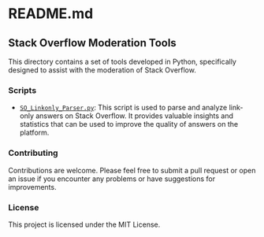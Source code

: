 # README.md

## Stack Overflow Moderation Tools

This directory contains a set of tools developed in Python, specifically designed to assist with the moderation of Stack Overflow.

### Scripts

- [`SO_Linkonly_Parser.py`](SO_Linkonly_Parser.md): This script is used to parse and analyze link-only answers on Stack Overflow. It provides valuable insights and statistics that can be used to improve the quality of answers on the platform.

### Contributing

Contributions are welcome. Please feel free to submit a pull request or open an issue if you encounter any problems or have suggestions for improvements.

### License

This project is licensed under the MIT License.
